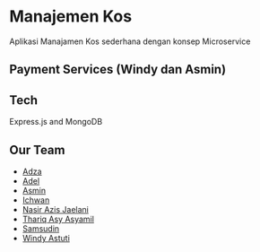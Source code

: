 # Manajemen Kos

Aplikasi Manajamen Kos sederhana dengan konsep Microservice

## Payment Services (Windy dan Asmin)

## Tech

Express.js and MongoDB

## Our Team

-   [Adza](https://github.com/Adzaaulia)
-   [Adel](https://github.com/adelmuia)
-   [Asmin](https://github.com/asmindev)
-   [Ichwan](https://github.com/Ichwannur)
-   [Nasir Azis Jaelani](https://github.com/Glorypower6)
-   [Thariq Asy Asyamil](https://github.com/CodenameRiq)
-   [Samsudin](https://github.com/28Sam)
-   [Windy Astuti](https://github.com/WindyAstuti307)
